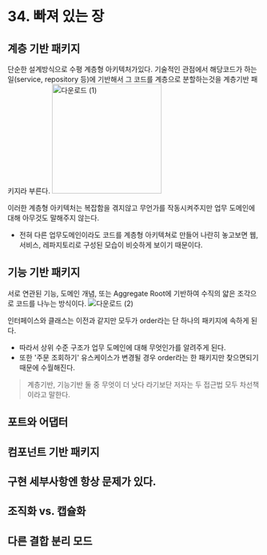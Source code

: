 # 34. 빠져 있는 장

## 계층 기반 패키지
단순한 설계방식으로 수평 계층형 아키텍처가있다. 
기술적인 관점에서 해당코드가 하는일(service, repository 등)에 기반해서 그 코드를 계층으로 분할하는것을 계층기반 패키지라 부른다.
<img width="219" alt="다운로드 (1)" src="https://user-images.githubusercontent.com/50142323/151651244-62f8442d-6ea1-4060-aba1-707bfb1364e0.png">

이러한 계층형 아키텍처는 복잡함을 겪지않고 무언가를 작동시켜주지만 업무 도메인에 대해 아무것도 말해주지 않는다.
 - 전혀 다른 업무도메인이라도 코드를 계층형 아키텍쳐로 만들어 나란히 놓고보면 웹, 서비스, 레파지토리로 구성된 모습이 비슷하게 보이기 때문이다.

## 기능 기반 패키지
서로 연관된 기능, 도메인 개념, 또는 Aggregate Root에 기반하여 수직의 얇은 조각으로 코드를 나누는 방식이다.
![다운로드 (2)](https://user-images.githubusercontent.com/50142323/151651353-19ae6389-2fda-4c36-a38a-66f019cf79b4.png)

인터페이스와 클래스는 이전과 같지만 모두가 order라는 단 하나의 패키지에 속하게 된다.
 - 따라서 상위 수준 구조가 업무 도메인에 대해 무엇인가를 알려주게 된다.
 - 또한 '주문 조회하기' 유스케이스가 변경될 경우 order라는 한 패키지만 찾으면되기 때문에 수월해진다. 

> 계층기반, 기능기반 둘 중 무엇이 더 낫다 라기보단 저자는 두 접근법 모두 차선책이라고 말한다.


## 포트와 어댑터

## 컴포넌트 기반 패키지

## 구현 세부사항엔 항상 문제가 있다.

## 조직화 vs. 캡슐화

## 다른 결합 분리 모드
